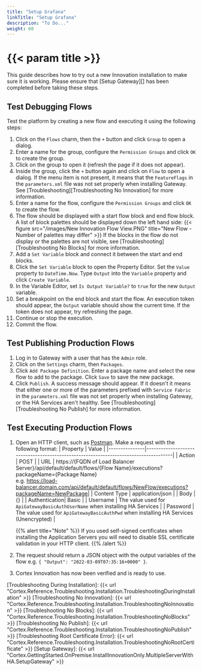 ```yaml
---
title: "Setup Grafana"
linkTitle: "Setup Grafana"
description: "To Do..."
weight: 60
---
```


# {{< param title >}}

This guide describes how to try out a new Innovation installation to make sure it is working. Please ensure that [Setup Gateway][] has been completed before taking these steps.

## Test Debugging Flows

Test the platform by creating a new flow and executing it using the following steps:

1. Click on the `Flows` charm, then the `+` button and click `Group` to open a dialog.
1. Enter a name for the group, configure the `Permission Groups` and click `OK` to create the group.
1. Click on the group to open it (refresh the page if it does not appear).
1. Inside the group, click the `+` button again and click on `Flow` to open a dialog. If the menu item is not present, it means that the `FeatureFlags` in the `parameters.xml` file was not set properly when installing Gateway. See [Troubleshooting][Troubleshooting No Innovation] for more information.
1. Enter a name for the flow, configure the `Permission Groups` and click `OK` to create the flow.
1. The flow should be displayed with a start flow block and end flow block. A list of block palettes should be displayed down the left hand side:
    {{< figure src="/images/New Innovation Flow View.PNG" title="New Flow - Number of palettes may differ" >}}
    If the blocks in the flow do not display or the palettes are not visible, see [Troubleshooting][Troubleshooting No Blocks] for more information.
1. Add a `Set Variable` block and connect it between the start and end blocks.
1. Click the `Set Variable` block to open the Property Editor. Set the `Value` property to `DateTime.Now`. Type `Output` into the `Variable` property and click `Create Variable`.
1. In the Variable Editor, set `Is Output Variable?` to `true` for the new `Output` variable.
1. Set a breakpoint on the end block and start the flow. An execution token should appear, the `Output` variable should show the current time. If the token does not appear, try refreshing the page.
1. Continue or stop the execution.
1. Commit the flow.

## Test Publishing Production Flows

1. Log in to Gateway with a user that has the `Admin` role.
1. Click on the `Settings` charm, then `Packages`.
1. Click `Add Package Definition`. Enter a package name and select the new flow to add to the package. Click `Save` to save the new package.
1. Click `Publish`. A success message should appear. If it doesn't it means that either one or more of the parameters prefixed with `Service Fabric` in the `parameters.xml` file was not set properly when installing Gateway, or the HA Services aren't healthy. See [Troubleshooting][Troubleshooting No Publish] for more information.

## Test Executing Production Flows

1. Open an HTTP client, such as [Postman](https://www.postman.com/downloads/). Make a request with the following format:
    | Property      | Value                                                                               |
    |---------------|-------------------------------------------------------------------------------------|
    | Action        | POST                                                                                |
    | URL           | https://{FQDN of Load Balancer Server}/api/default/default/flows/{Flow Name}/executions?packageName={Package Name}<br />e.g. https://load-balancer.domain.com/api/default/default/flows/NewFlow/executions?packageName=NewPackage|
    | Content Type  | application/json                                                                    |
    | Body          | {}                                                                                  |
    | Authentication| Basic                                                                               |
    | Username      | The value used for `ApiGatewayBasicAuthUserName` when installing HA Services              |
    | Password      | The value used for `ApiGatewayBasicAuthPwd` when installing HA Services (Unencrypted) |

    {{% alert title="Note" %}} If you used self-signed certificates when installing the Application Servers you will need to disable SSL certificate validation in your HTTP client. {{% /alert %}}

1. The request should return a JSON object with the output variables of the flow e.g. `{ "Output": "2022-03-09T07:35:16+0000" }`.
1. Cortex Innovation has now been verified and is ready to use.

[Troubleshooting During Installation]: {{< url "Cortex.Reference.Troubleshooting.Installation.TroubleshootingDuringInstallation" >}}
[Troubleshooting No Innovation]: {{< url "Cortex.Reference.Troubleshooting.Installation.TroubleshootingNoInnovation" >}}
[Troubleshooting No Blocks]: {{< url "Cortex.Reference.Troubleshooting.Installation.TroubleshootingNoBlocks" >}}
[Troubleshooting No Publish]: {{< url "Cortex.Reference.Troubleshooting.Installation.TroubleshootingNoPublish" >}}
[Troubleshooting Root Certificate Error]: {{< url "Cortex.Reference.Troubleshooting.Installation.TroubleshootingNoRootCertificate" >}}
[Setup Gateway]: {{< url "Cortex.GettingStarted.OnPremise.InstallInnovationOnly.MultipleServerWithHA.SetupGateway" >}}
